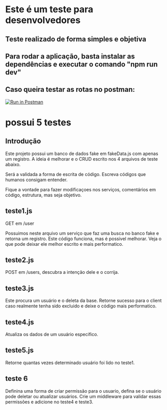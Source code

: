 
# Este é um teste para desenvolvedores

## Teste realizado de forma simples e objetiva

## Para rodar a aplicação, basta instalar as dependências e executar o comando "npm run dev"

## Caso queira testar as rotas no postman:

[![Run in Postman](https://run.pstmn.io/button.svg)](https://app.getpostman.com/run-collection/26682460-6ed9f2da-8d03-46a9-a372-d056ac7e0ca3?action=collection%2Ffork&source=rip_markdown&collection-url=entityId%3D26682460-6ed9f2da-8d03-46a9-a372-d056ac7e0ca3%26entityType%3Dcollection%26workspaceId%3Decf3ff00-f55e-49b0-b8f7-7e1d2addd718)
# possui 5 testes

## Introdução

Este projeto possui um banco de dados fake em fakeData.js com apenas um registro.
A ideia é melhorar e o CRUD escrito nos 4 arquivos de teste abaixo.

Será a validada a forma de escrita de código.
Escreva códigos que humanos consigam entender.

Fique a vontade para fazer modificaçoes nos serviços, comentários em código, estrutura, mas seja objetivo.

## teste1.js

GET em /user 

Possuimos neste arquivo um serviço que faz uma busca no banco fake e retorna um registro.
Este código funciona, mas é possivel melhorar.
Veja o que pode deixar ele melhor escrito e mais performatico.

## teste2.js

POST em /users, descubra a intenção dele e o corrija.

## teste3.js

Este procura um usuário e o deleta da base.
Retorne sucesso para o client caso realmente tenha sido excluido e deixe o código mais performatico.

## teste4.js

Atualiza os dados de um usuário especifico.

## teste5.js

Retorne quantas vezes determinado usuário foi lido no teste1.

## teste 6

Definina uma forma de criar permissão para o usuario, defina se o usuário pode deletar ou atualizar usuários. Crie um middleware para validar essas permissões e adicione no teste4 e teste3.

